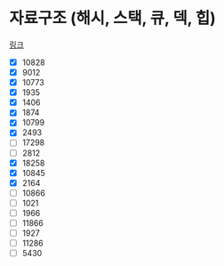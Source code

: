 

# 자료구조 (해시, 스택, 큐, 덱, 힙)

[링크](https://www.acmicpc.net/workbook/view/8999)

- [x] 10828
- [x] 9012
- [x] 10773
- [x] 1935
- [x] 1406
- [x] 1874
- [x] 10799
- [x] 2493
- [ ] 17298
- [ ] 2812
- [x] 18258
- [x] 10845
- [x] 2164
- [ ] 10866
- [ ] 1021
- [ ] 1966
- [ ] 11866
- [ ] 1927
- [ ] 11286
- [ ] 5430
